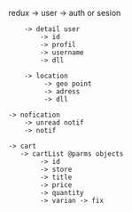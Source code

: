 redux
-> user
-> auth or sesion

        -> detail user
            -> id
            -> profil
            -> username
            -> dll

        -> location
             -> geo point
             -> adress
             -> dll

    -> nofication
        -> unread notif
        -> notif

    -> cart
       -> cartList @parms objects
            -> id
            -> store
            -> title
            -> price
            -> quantity
            -> varian -> fix



<!-- The core Firebase JS SDK is always required and must be listed first -->
<script src="https://www.gstatic.com/firebasejs/8.6.1/firebase-app.js"></script>

<!-- TODO: Add SDKs for Firebase products that you want to use
     https://firebase.google.com/docs/web/setup#available-libraries -->
<script src="https://www.gstatic.com/firebasejs/8.6.1/firebase-analytics.js"></script>

<script>
  // Your web app's Firebase configuration
  // For Firebase JS SDK v7.20.0 and later, measurementId is optional
  var firebaseConfig = {
    apiKey: "AIzaSyAoHiKZD-hGj8rfuK4_iWWJK6KV6qNVX5s",
    authDomain: "e-commerce-cd481.firebaseapp.com",
    projectId: "e-commerce-cd481",
    storageBucket: "e-commerce-cd481.appspot.com",
    messagingSenderId: "868424335775",
    appId: "1:868424335775:web:da79c218ad68b83a6f7daa",
    measurementId: "G-R0ZNQV8FVJ"
  };
  // Initialize Firebase
  firebase.initializeApp(firebaseConfig);
  firebase.analytics();
</script>